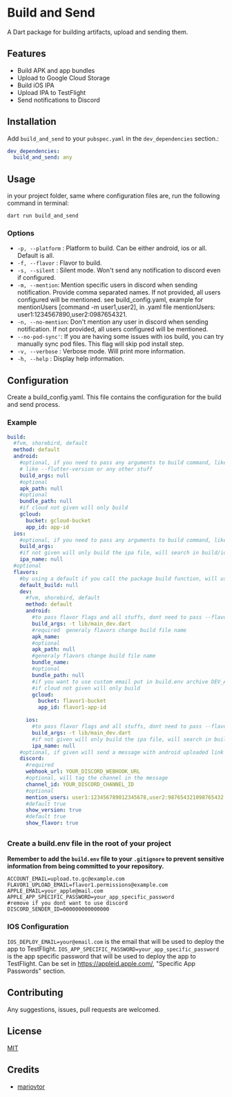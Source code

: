 # Build and Send

A Dart package for building artifacts, upload and sending them.

## Features

- Build APK and app bundles
- Upload to Google Cloud Storage
- Build iOS IPA
- Upload IPA to TestFlight
- Send notifications to Discord

## Installation

Add `build_and_send` to your `pubspec.yaml` in the `dev_dependencies` section.:

```yaml
dev_dependencies:
  build_and_send: any
  ```

## Usage
in your project folder, same where configuration files are, run the following command in terminal:

```shell
dart run build_and_send
```

### Options
- `-p, --platform` : Platform to build. Can be either android, ios or all. Default is all.
- `-f, --flavor` : Flavor to build.
- `-s, --silent` : Silent mode. Won't send any notification to discord even if configured.
- `-m, --mention`: Mention specific users in discord when sending notification. Provide comma separated names. If not provided, all users configured will be mentioned. see build_config.yaml, example for mentionUsers [command -m user1,user2], in .yaml file mentionUsers: user1:1234567890,user2:0987654321.
- `-n, --no-mention`: Don't mention any user in discord when sending notification. If not provided, all users configured will be mentioned.
- `--no-pod-sync'`: If you are having some issues with ios build, you can try manually sync pod files. This flag will skip pod install step.
- `-v, --verbose` : Verbose mode. Will print more information.
- `-h, --help` : Display help information.


## Configuration
Create a build_config.yaml. This file contains the configuration for the build and send process.

### Example
```yaml
build:
  #fvm, shorebird, default
  method: default
  android:
    #optional, if you need to pass any arguments to build command, like using a specific -t target, or shorebird configuration
    # like --flutter-version or any other stuff
    build_args: null
    #optional
    apk_path: null
    #optional
    bundle_path: null
    #if cloud not given will only build
    gcloud:
      bucket: gcloud-bucket
      app_id: app-id
  ios:
    #optional, if you need to pass any arguments to build command, like using a specific -t target, or shorebird configuration like --flutter-version or any other stuff
    build_args: 
    #if not given will only build the ipa file, will search in build/ios/ipa
    ipa_name: null
  #optional
  flavors:
    #by using a default if you call the package build function, will use the according flavor, the value must be a valid flavor name
    default_build: null
    dev:
      #fvm, shorebird, default
      method: default
      android:
        #to pass flavor flags and all stuffs, dont need to pass --flavor dev because its implicit
        build_args: -t lib/main_dev.dart
        #required  generaly flavors change build file name
        apk_name: 
        #optional
        apk_path: null
        #generaly flavors change build file name
        bundle_name:
        #optional
        bundle_path: null
        #if you want to use custom email put in build.env archive DEV_ANDROID_EMAIL, this email must to have access to this gcloud
        #if cloud not given will only build
        gcloud:
          bucket: flavor1-bucket
          app_id: flavor1-app-id

      ios:
        #to pass flavor flags and all stuffs, dont need to pass --flavor dev because its implicit
        build_args: -t lib/main_dev.dart
        #if not given will only build the ipa file, will search in build/ios/ipa
        ipa_name: null
    #optional, if given will send a message with android uploaded link
    discord:
      #required
      webhook_url: YOUR_DISCORD_WEBHOOK_URL
      #optional, will tag the channel in the message
      channel_id: YOUR_DISCORD_CHANNEL_ID
      #optional
      mention_users: user1:123456789012345678,user2:987654321098765432
      #default true
      show_version: true
      #default true
      show_flavor: true
```

##
### Create a  build.env file in the root of your project

**Remember to add the `build.env` file to your `.gitignore` to prevent sensitive information from being committed to your repository.**

```env
ACCOUNT_EMAIL=upload.to.gc@example.com
FLAVOR1_UPLOAD_EMAIL=flavor1.permissions@example.com
APPLE_EMAIL=your_apple@mail.com
APPLE_APP_SPECIFIC_PASSWORD=your_app_specific_password
#remove if you dont want to use discord
DISCORD_SENDER_ID=000000000000000
```


### IOS Configuration
`IOS_DEPLOY_EMAIL=your@email.com` is the email that will be used to deploy the app to TestFlight.
`IOS_APP_SPECIFIC_PASSWORD=your_app_specific_password` is the app specific password that will be used to deploy the app to TestFlight. Can be set in https://appleid.apple.com/, "Specific App Passwords" section.


## Contributing

Any suggestions, issues, pull requests are welcomed.

## License

[MIT](https://github.com/ScerIO/icon_font_generator/blob/master/LICENSE)

## Credits

* [mariovtor](https://github.com/westracer/fontify)